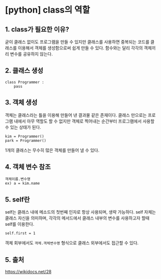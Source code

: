 # [python] class의 역할

## 1. class가 필요한 이유?
굳이 클래스 없이도 프로그램을 만들 수 있지만 클래스를 사용하면 중복되는 코드를 클래스를 이용해서 객체를 생성함으로써 쉽게 만들 수 있다.
함수와는 달리 각각의 객체끼리 변수를 공유하지 않는다.

## 2. 클래스 생성
    class Programmer :
        pass

## 3. 객체 생성
객체는 클래스라는 틀을 이용해 만들어 낸 결과물 같은 존재이다.
 클래스 만으로는 프로그램 내에서 아무 역할도 할 수 없지만 객체로 찍어내는 순간부터 프로그램에서 사용할 수 있는 상태가 된다.

    kim = Programmer()
    park = Programmer()


1개의 클래스는 무수히 많은 객체를 만들어 낼 수 있다.

## 4. 객체 변수 참조
    객체이름.변수명
    ex) a = kim.name

## 5. self란
self는 클래스 내에 메소드의 첫번째 인자로 항상 사용되며, 생략 가능하다.
self 자체는 클래스 자신을 의미하며,
각각의 메서드에서 클래스 내부의 변수를 사용하고자 할때 self를 이용한다.

    self.first = 1

객체 회부에서도 `객체.객체변수명` 형식으로 클래스 외부에서도 접근할 수 있다.


## 5. 출처
https://wikidocs.net/28
